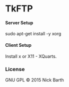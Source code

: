# TkFTP

#### Server Setup
sudo apt-get install -y xorg

#### Client Setup
Install x or X11 - XQuarts.

### License

GNU GPL &copy; 2015 Nick Barth
